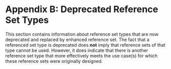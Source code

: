 # Appendix B:  Deprecated Reference Set Types

This section contains information about reference set types that are now deprecated and replaced by enhanced reference set. The fact that a referenced set type is deprecated does **not** imply that reference sets of that type cannot be used. However, it does indicate that there is another reference set type that more effectively meets the use case(s) for which these reference sets were originally designed.
